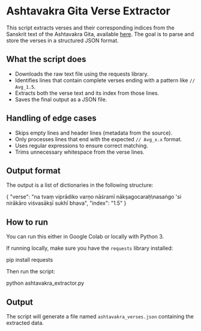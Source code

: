 # Ashtavakra Gita Verse Extractor

This script extracts verses and their corresponding indices from the Sanskrit text of the Ashtavakra Gita, available [here](https://gretil.sub.uni-goettingen.de/gretil/corpustei/transformations/plaintext/sa_aSTAvakragItA.txt). The goal is to parse and store the verses in a structured JSON format.

## What the script does

- Downloads the raw text file using the requests library.
- Identifies lines that contain complete verses ending with a pattern like `// Avg_1.5`.
- Extracts both the verse text and its index from those lines.
- Saves the final output as a JSON file.

## Handling of edge cases

- Skips empty lines and header lines (metadata from the source).
- Only processes lines that end with the expected `// Avg_x.x` format.
- Uses regular expressions to ensure correct matching.
- Trims unnecessary whitespace from the verse lines.

## Output format

The output is a list of dictionaries in the following structure:

{
  "verse": "na tvaṃ viprādiko varṇo nāśramī nākṣagocaraḥ\nasaṅgo 'si nirākāro viśvasākṣī sukhī bhava",
  "index": "1.5"
}

## How to run

You can run this either in Google Colab or locally with Python 3.

If running locally, make sure you have the `requests` library installed:

pip install requests

Then run the script:

python ashtavakra_extractor.py

## Output

The script will generate a file named `ashtavakra_verses.json` containing the extracted data.